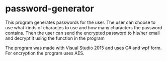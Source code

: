 # password-generator
This program generates passwords for the user. The user can choose to use what kinds of charactes to use and how many characters the password contains. Then the user can send the encrypted password to his/her email and decrypt it using the function in the program

The program was made with Visual Studio 2015 and uses C# and wpf form. For encryption the program uses AES. 

